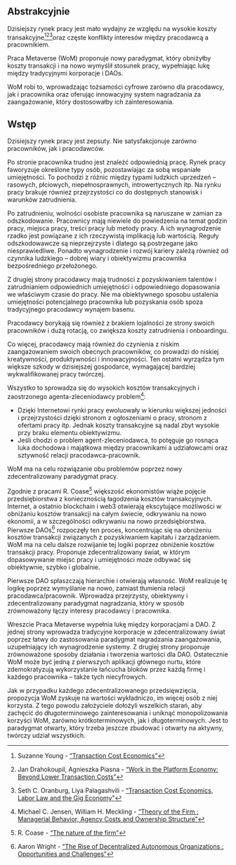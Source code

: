 

## Abstrakcyjnie

Dzisiejszy rynek pracy jest mało wydajny ze względu na wysokie koszty transakcyjne[^1][^2][^3]oraz częste konflikty interesów między pracodawcą a pracownikiem.

Praca Metaverse (WoM) proponuje nowy paradygmat, który obniżyłby koszty transakcji i na nowo wymyślił stosunek pracy, wypełniając lukę między tradycyjnymi korporacje i DAOs.

WoM robi to, wprowadzając tożsamości cyfrowe zarówno dla pracodawcy, jak i pracownika oraz oferując innowacyjny system nagradzania za zaangażowanie, który dostosowałby ich zainteresowania.

## Wstęp

Dzisiejszy rynek pracy jest zepsuty. Nie satysfakcjonuje zarówno pracowników, jak i pracodawców.

Po stronie pracownika trudno jest znaleźć odpowiednią pracę. Rynek pracy faworyzuje określone typy osób, pozostawiając za sobą wspaniałe umiejętności. To pochodzi z różnic między typami ludzkich uprzedzeń – rasowych, płciowych, niepełnosprawnych, introwertycznych itp. Na rynku pracy brakuje również przejrzystości co do dostępnych stanowisk i warunków zatrudnienia.

Po zatrudnieniu, wolności osobiste pracownika są naruszane w zamian za odszkodowanie. Pracownicy mają niewiele do powiedzenia na temat godzin pracy, miejsca pracy, treści pracy lub metody pracy. A ich wynagrodzenie rzadko jest powiązane z ich rzeczywistą implikacją lub wartością. Reguły odszkodowawcze są nieprzejrzyste i dlatego są postrzegane jako niesprawiedliwe. Ponadto wynagrodzenie i rozwój kariery zależą również od czynnika ludzkiego – dobrej wiary i obiektywizmu pracownika bezpośredniego przełożonego.

Z drugiej strony pracodawcy mają trudności z pozyskiwaniem talentów i zatrudnianiem odpowiednich umiejętności i odpowiedniego dopasowania we właściwym czasie do pracy. Nie ma obiektywnego sposobu ustalenia umiejętności potencjalnego pracownika lub pozyskania osób spoza tradycyjnego pracodawcy wynajem basenu.

Pracodawcy borykają się również z brakiem lojalności ze strony swoich pracowników i dużą rotacją, co zwiększa koszty zatrudnienia i onboardingu.

Co więcej, pracodawcy mają również do czynienia z niskim zaangażowaniem swoich obecnych pracowników, co prowadzi do niskiej kreatywności, produktywności i innowacyjności. Ten ostatni wyrządza tym większe szkody w dzisiejszej gospodarce, wymagającej bardziej wykwalifikowanej pracy twórczej.

Wszystko to sprowadza się do wysokich kosztów transakcyjnych i zaostrzonego agenta-zleceniodawcy problem[^4]:

- Dzięki Internetowi rynki pracy ewoluowały w kierunku większej jedności i przejrzystości dzięki stronom z ogłoszeniami o pracy, stronom z ofertami pracy itp. Jednak koszty transakcyjne są nadal zbyt wysokie przy braku elementu obiektywizmu.
- Jeśli chodzi o problem agent-zleceniodawca, to potęguje go rosnąca luka dochodowa i majątkowa między pracownikami a udziałowcami oraz sztywność relacji pracodawca-pracownik.

WoM ma na celu rozwiązanie obu problemów poprzez nowy zdecentralizowany paradygmat pracy.

Zgodnie z pracami R. Coase[^5] większość ekonomistów wiąże pojęcie przedsiębiorstwa z koniecznością łagodzenia kosztów transakcyjnych. Internet, a ostatnio blockchain i web3 otwierają ekscytujące możliwości w obniżaniu kosztów transakcji na całym świecie, odkrywaniu na nowo ekonomii, a w szczególności odkrywaniu na nowo przedsiębiorstwa. Pierwsze DAOs[^6] rozpoczęły ten proces, koncentrując się na obniżeniu kosztów transakcji związanych z pozyskiwaniem kapitału i zarządzaniem. WoM ma na celu dalsze rozwijanie tej logiki poprzez obniżenie kosztów transakcji pracy. Proponuje zdecentralizowany świat, w którym dopasowywanie miejsc pracy i umiejętności może odbywać się obiektywnie, szybko i globalnie.

Pierwsze DAO spłaszczają hierarchie i otwierają własność. WoM realizuje tę logikę poprzez wymyślanie na nowo, zamiast tłumienia relacji pracodawca/pracownik. Wprowadza przejrzysty, obiektywny i zdecentralizowany paradygmat nagradzania, który w sposób zrównoważony łączy interesy pracodawcy i pracownika.

Wreszcie Praca Metaverse wypełnia lukę między korporacjami a DAO. Z jednej strony wprowadza tradycyjne korporacje w zdecentralizowany świat poprzez łatwy do zastosowania paradygmat nagradzania zaangażowania, uzupełniający ich wynagrodzenie systemy. Z drugiej strony proponuje zrównoważone sposoby działania i tworzenia wartości dla DAO. Ostatecznie WoM może być jedną z pierwszych aplikacji głównego nurtu, które zdemokratyzują wykorzystanie łańcucha bloków przez każdą firmę i każdego pracownika – także tych niecyfrowych.

Jak w przypadku każdego zdecentralizowanego przedsięwzięcia, propozycja WoM zyskuje na wartości wykładniczo, im więcej osób z niej korzysta. Z tego powodu założyciele dołożyli wszelkich starań, aby zachęcić do długoterminowego zainteresowania i uniknąć monopolizowania korzyści WoM, zarówno krótkoterminowych, jak i długoterminowych. Jest to paradygmat otwarty, który trzeba jeszcze zbudować i otwarty na aktywny, twórczy udział wszystkich.


[^1]: Suzanne Young - [“Transaction Cost Economics”](https://www.academia.edu/24703426/Transaction_Cost_Economics)
[^2]: Jan Drahokoupil, Agnieszka Piasna - [“Work in the Platform Economy: Beyond Lower Transaction Costs”](https://www.intereconomics.eu/contents/year/2017/number/6/article/work-in-the-platform-economy-beyond-lower-transaction-costs.html)
[^3]: Seth C. Oranburg, Liya Palagashvili - [“Transaction Cost Economics, Labor Law and the Gig Economy”](https://dsc.duq.edu/cgi/viewcontent.cgi?article=1115&context=law-faculty-scholarship)
[^4]: Michael C. Jensen, William H. Meckling - [“Theory of the Firm : Managerial Behavior, Agency Costs and Ownership Structure”](https://www.sfu.ca/~wainwrig/Econ400/jensen-meckling.pdf)
[^5]: R. Coase - [“The nature of the firm”](http://econdse.org/wp-content/uploads/2014/09/firm-coase.pdf)
[^6]: Aaron Wright - [“The Rise of Decentralized Autonomous Organizations : Opportunities and Challenges”](https://stanford-jblp.pubpub.org/pub/rise-of-daos/release/1)

